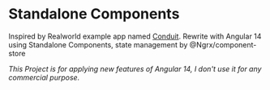 # Standalone Components

Inspired by Realworld example app named [Conduit](https://github.com/gothinkster/realworld). Rewrite with Angular 14 using Standalone Components, state management by @Ngrx/component-store

*This Project is for applying new features of Angular 14, I don't use it for any commercial purpose.*
 
